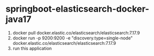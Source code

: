 # springboot-elasticsearch-docker-java17
1. docker pull docker.elastic.co/elasticsearch/elasticsearch:7.17.9
2. docker run -p 9200:9200 -e "discovery.type=single-node" docker.elastic.co/elasticsearch/elasticsearch:7.17.9
3. run this application


